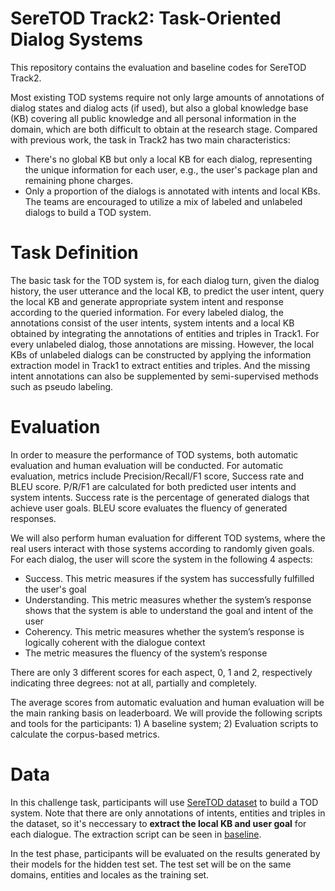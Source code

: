 # SereTOD Track2: Task-Oriented Dialog Systems
This repository contains the evaluation and baseline codes for SereTOD Track2.

Most existing TOD systems require not only large amounts of annotations of dialog states and dialog acts (if used), but also a global knowledge base (KB) covering all public knowledge and all personal information in the domain, which are both difficult to obtain at the research stage. Compared with previous work, the task in Track2 has two main characteristics:
* There's no global KB but only a local KB for each dialog, representing the unique information for each user, e.g., the user's package plan and remaining phone charges.
*  Only a proportion of the dialogs is annotated with intents and local KBs. The teams are encouraged to utilize a mix of labeled and unlabeled dialogs to build a TOD system.

# Task Definition
The basic task for the TOD system is, for each dialog turn, given the dialog history, the user utterance and the local KB, to predict the user intent, query the local KB and generate appropriate system intent and response according to the queried information. 
For every labeled dialog, the annotations consist of the user intents, system intents and a local KB obtained by integrating the annotations of entities and triples in Track1. 
For every unlabeled dialog, those annotations are missing. However, the local KBs of unlabeled dialogs can be constructed by applying the information extraction model in Track1 to extract entities and triples. And the missing intent annotations can also be supplemented by semi-supervised methods such as pseudo labeling.
# Evaluation
In order to measure the performance of TOD systems, both automatic evaluation and human evaluation will be conducted. 
For automatic evaluation, metrics include Precision/Recall/F1 score, Success rate and BLEU score.  P/R/F1 are calculated for both predicted user intents and system intents.
Success rate is the percentage of generated dialogs that achieve user goals. BLEU score evaluates the fluency of generated responses.

We will also perform human evaluation for different TOD systems, where the real users interact with those systems according to randomly given goals. For each dialog, the user will score the system in the following 4 aspects:
* Success. This metric measures if the system has successfully fulfilled the user's goal
* Understanding. This metric measures whether the system’s response shows that the system is able to understand the goal and intent of the user
* Coherency. This metric measures whether the system’s response is logically coherent with the dialogue context
* The metric measures the fluency of the system’s response

There are only 3 different scores for each aspect, 0, 1 and 2, respectively indicating three degrees: not at all, partially and completely.

The average scores from automatic evaluation and human evaluation will be the main ranking basis on leaderboard.
We will provide the following scripts and tools for the participants: 1) A baseline system; 2) Evaluation scripts to calculate the corpus-based metrics.
# Data
In this challenge task, participants will use [SereTOD dataset](../data/) to build a TOD system. Note that there are only annotations of intents, entities and triples in the dataset, so it's neccessary to **extract the local KB and user goal** for each dialogue. The extraction script can be seen in [baseline](./baseline/).

In the test phase, participants will be evaluated on the results generated by their models for the hidden test set.
The test set will be on the same domains, entities and locales as the training set.


